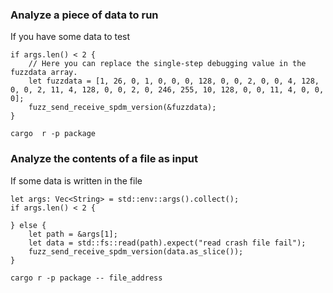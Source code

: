 ### Analyze a piece of data to run

If you have some data to test

```
if args.len() < 2 {
    // Here you can replace the single-step debugging value in the fuzzdata array.
    let fuzzdata = [1, 26, 0, 1, 0, 0, 0, 128, 0, 0, 2, 0, 0, 4, 128, 0, 0, 2, 11, 4, 128, 0, 0, 2, 0, 246, 255, 10, 128, 0, 0, 11, 4, 0, 0, 0];
    fuzz_send_receive_spdm_version(&fuzzdata);
} 
```

`cargo  r -p package`

### Analyze the contents of a file as input

If some data is written in the file

```
let args: Vec<String> = std::env::args().collect();
if args.len() < 2 {

} else {
    let path = &args[1];
    let data = std::fs::read(path).expect("read crash file fail");
    fuzz_send_receive_spdm_version(data.as_slice());
}
```
`cargo r -p package -- file_address`
